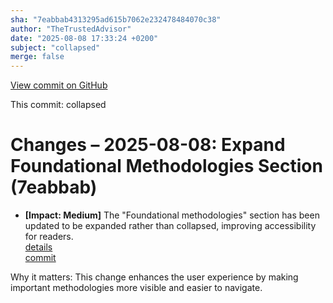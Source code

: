 ```yaml
---
sha: "7eabbab4313295ad615b7062e232478484070c38"
author: "TheTrustedAdvisor"
date: "2025-08-08 17:33:24 +0200"
subject: "collapsed"
merge: false
---
```


[View commit on GitHub](https://github.com/TheTrustedAdvisor/FabricAdoptionFramework/commit/7eabbab4313295ad615b7062e232478484070c38)

This commit: collapsed

# Changes – 2025-08-08: Expand Foundational Methodologies Section (7eabbab)

- **[Impact: Medium]** The "Foundational methodologies" section has been updated to be expanded rather than collapsed, improving accessibility for readers.  
   [details](/docs/about/changes/2025-08-08-foundational-methodologies-expanded)  
   [commit](https://github.com/TheTrustedAdvisor/FabricAdoptionFramework/commit/7eabbab4313295ad615b7062e232478484070c38)  

Why it matters: This change enhances the user experience by making important methodologies more visible and easier to navigate.
